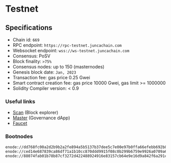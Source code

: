 # Testnet


## Specifications

- Chain id: `669`
- RPC endpoint: `https://rpc-testnet.juncachain.com`
- Websocket endpoint: `wss://ws-testnet.juncachain.com`
- Consensus: PoSV
- Block finality: `>75%`
- Consensus nodes: up to 150 (masternodes)
- Genesis block date: `Jan, 2023`
- Transaction fee: gas price 0.25 Gwei
- Smart contract creation fee: gas price 10000 Gwei, gas limit >= 1000000
- Solidity Compiler version: < 0.9

### Useful links

- [Scan](https://scan-testnet.juncachain.com) (Block explorer)
- [Master](https://master-testnet.juncachain.com) (Governance dApp)
- [Faucet](https://faucet-testnet.juncachain.com)

### Bootnodes

```
enode://dd768fc00a2d2b9b2a2fe894a5b5137b37dee5c7e00e97b0ffa66efebb692b8fc9b6fec9ad13c346b0a895f33173ec15244e5319d9ae0d4638a31a062fba830c@18.182.134.146:30303
enode://ced14e687839ca86df71a1b10cc870ddd9915f08c0b299b6759e9926a0709a694b1d2f277106fd3d5f40d271c12c4067d85d8b1c2a0397d42a83ca915c00a38c@34.209.223.28:30303
enode://88074fab01b78b87cf3272d422488924916e83157cb64e9e16d9a842f6a291c2c2d13d36bdc6ce01f6e14873548bb914ce7d6c1c0dbb59a92877a02e66139642@52.209.146.144:30303
```

